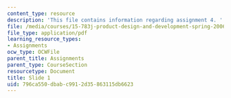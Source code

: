 ```yaml
---
content_type: resource
description: 'This file contains information regarding assignment 4. '
file: /media/courses/15-783j-product-design-and-development-spring-2006/796ca550dbabc9912d35863115db6623_sample_assignm_4.pdf
file_type: application/pdf
learning_resource_types:
- Assignments
ocw_type: OCWFile
parent_title: Assignments
parent_type: CourseSection
resourcetype: Document
title: Slide 1
uid: 796ca550-dbab-c991-2d35-863115db6623
---
```

